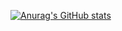 [![Anurag's GitHub stats](https://github-readme-stats.vercel.app/api?username=dekapro9x)](https://github.com/anuraghazra/github-readme-stats)
